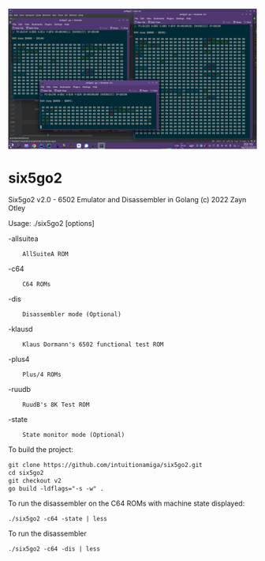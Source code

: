 ![6502 Emulator, Debugger and Disassembler](six5go2.png "six5go2")

# six5go2

Six5go2 v2.0 - 6502 Emulator and Disassembler in Golang (c) 2022 Zayn Otley

Usage: ./six5go2 [options]

  -allsuitea

        AllSuiteA ROM
  -c64

        C64 ROMs
  -dis

        Disassembler mode (Optional)
  -klausd

        Klaus Dormann's 6502 functional test ROM
  -plus4

        Plus/4 ROMs
  -ruudb

        RuudB's 8K Test ROM
  -state

        State monitor mode (Optional)


To build the project:

    git clone https://github.com/intuitionamiga/six5go2.git
    cd six5go2
    git checkout v2
    go build -ldflags="-s -w" .

To run the disassembler on the C64 ROMs with machine state displayed:

    ./six5go2 -c64 -state | less

To run the disassembler

    ./six5go2 -c64 -dis | less

           
